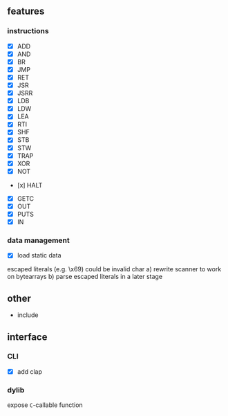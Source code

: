 
## features

### instructions

- [x] ADD
- [x] AND
- [x] BR
- [x] JMP
- [x] RET
- [x] JSR
- [x] JSRR
- [x] LDB
- [x] LDW
- [x] LEA
- [x] RTI
- [x] SHF
- [x] STB
- [x] STW
- [x] TRAP
- [x] XOR
- [x] NOT

- [x] HALT
- [x] GETC
- [x] OUT
- [x] PUTS
- [x] IN

### data management

- [x] load static data

escaped literals (e.g. \x69) could be invalid char
a) rewrite scanner to work on bytearrays
b) parse escaped literals in a later stage

## other

- include

## interface

### CLI

- [x] add clap

### dylib

expose `C`-callable function
